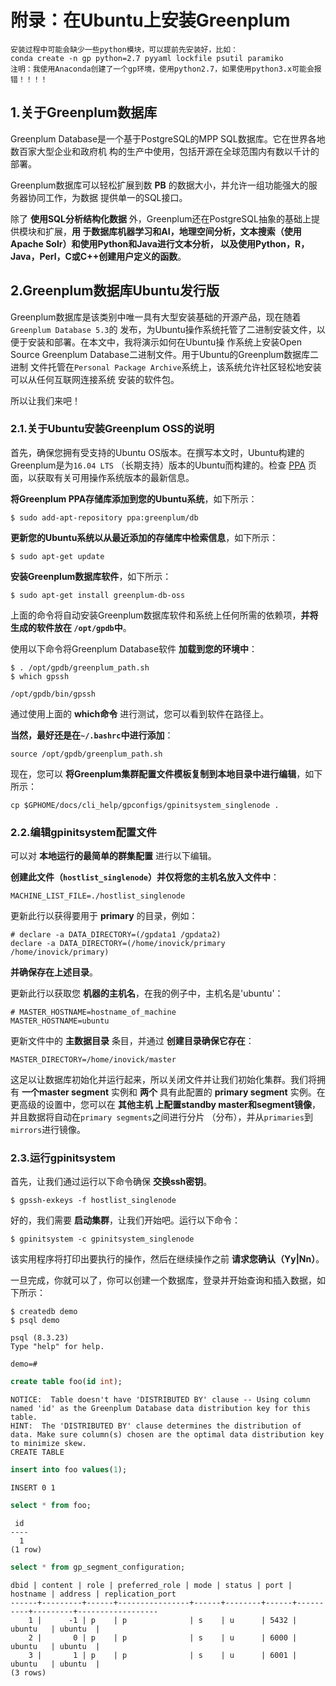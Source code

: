 附录：在Ubuntu上安装Greenplum
================================================================================
```
安装过程中可能会缺少一些python模块，可以提前先安装好，比如：
conda create -n gp python=2.7 pyyaml lockfile psutil paramiko
注明：我使用Anaconda创建了一个gp环境，使用python2.7，如果使用python3.x可能会报错！！！！
```
## 1.关于Greenplum数据库
Greenplum Database是一个基于PostgreSQL的MPP SQL数据库。它在世界各地数百家大型企业和政府机
构的生产中使用，包括开源在全球范围内有数以千计的部署。

Greenplum数据库可以轻松扩展到数 **PB** 的数据大小，并允许一组功能强大的服务器协同工作，为数据
提供单一的SQL接口。

除了 **使用SQL分析结构化数据** 外，Greenplum还在PostgreSQL抽象的基础上提供模块和扩展，**用
于数据库机器学习和AI，地理空间分析，文本搜索（使用Apache Solr）和使用Python和Java进行文本分析，
以及使用Python，R，Java，Perl，C或C++创建用户定义的函数**。

## 2.Greenplum数据库Ubuntu发行版
Greenplum数据库是该类别中唯一具有大型安装基础的开源产品，现在随着`Greenplum Database 5.3`的
发布，为Ubuntu操作系统托管了二进制安装文件，以便于安装和部署。在本文中，我将演示如何在Ubuntu操
作系统上安装Open Source Greenplum Database二进制文件。用于Ubuntu的Greenplum数据库二进制
文件托管在`Personal Package Archive`系统上，该系统允许社区轻松地安装可以从任何互联网连接系统
安装的软件包。

所以让我们来吧！

### 2.1.关于Ubuntu安装Greenplum OSS的说明
首先，确保您拥有受支持的Ubuntu OS版本。在撰写本文时，Ubuntu构建的Greenplum是为`16.04 LTS`
（长期支持）版本的Ubuntu而构建的。检查 [PPA](https://launchpad.net/~greenplum/+archive/ubuntu/db)
页面，以获取有关可用操作系统版本的最新信息。

**将Greenplum PPA存储库添加到您的Ubuntu系统**，如下所示：
```shell
$ sudo add-apt-repository ppa:greenplum/db
```
**更新您的Ubuntu系统以从最近添加的存储库中检索信息**，如下所示：
```shell
$ sudo apt-get update
```
**安装Greenplum数据库软件**，如下所示：
```shell
$ sudo apt-get install greenplum-db-oss
```
上面的命令将自动安装Greenplum数据库软件和系统上任何所需的依赖项，**并将生成的软件放在
`/opt/gpdb`中**。

使用以下命令将Greenplum Database软件 **加载到您的环境中**：
```shell
$ . /opt/gpdb/greenplum_path.sh
$ which gpssh
```
```
/opt/gpdb/bin/gpssh
```
通过使用上面的 **which命令** 进行测试，您可以看到软件在路径上。

**当然，最好还是在`~/.bashrc`中进行添加**：
```shell
source /opt/gpdb/greenplum_path.sh
```

现在，您可以 **将Greenplum集群配置文件模板复制到本地目录中进行编辑**，如下所示：
```shell
cp $GPHOME/docs/cli_help/gpconfigs/gpinitsystem_singlenode .
```

### 2.2.编辑gpinitsystem配置文件
可以对 **本地运行的最简单的群集配置** 进行以下编辑。

**创建此文件（`hostlist_singlenode`）并仅将您的主机名放入文件中**：
```shell
MACHINE_LIST_FILE=./hostlist_singlenode
```

更新此行以获得要用于 **primary** 的目录，例如：
```shell
# declare -a DATA_DIRECTORY=(/gpdata1 /gpdata2)
declare -a DATA_DIRECTORY=(/home/inovick/primary /home/inovick/primary)
```
**并确保存在上述目录**。

更新此行以获取您 **机器的主机名**，在我的例子中，主机名是'ubuntu'：
```shell
# MASTER_HOSTNAME=hostname_of_machine
MASTER_HOSTNAME=ubuntu
```

更新文件中的 **主数据目录** 条目，并通过 **创建目录确保它存在**：
```shell
MASTER_DIRECTORY=/home/inovick/master
```
这足以让数据库初始化并运行起来，所以关闭文件并让我们初始化集群。我们将拥有 **一个master segment**
实例和 **两个** 具有此配置的 **primary segment** 实例。在更高级的设置中，您可以在 **其他主机
上配置standby master和segment镜像**，并且数据将自动在`primary segments`之间进行分片
（分布），并从`primaries`到`mirrors`进行镜像。

### 2.3.运行gpinitsystem
首先，让我们通过运行以下命令确保 **交换ssh密钥**。
```shell
$ gpssh-exkeys -f hostlist_singlenode
```
好的，我们需要 **启动集群**，让我们开始吧。运行以下命令：
```shell
$ gpinitsystem -c gpinitsystem_singlenode
```
该实用程序将打印出要执行的操作，然后在继续操作之前 **请求您确认（Yy|Nn）**。

一旦完成，你就可以了，你可以创建一个数据库，登录并开始查询和插入数据，如下所示：
```shell
$ createdb demo
$ psql demo
```
```
psql (8.3.23)
Type "help" for help.

demo=#
```
```sql
create table foo(id int);
```
```
NOTICE:  Table doesn't have 'DISTRIBUTED BY' clause -- Using column named 'id' as the Greenplum Database data distribution key for this table.
HINT:  The 'DISTRIBUTED BY' clause determines the distribution of data. Make sure column(s) chosen are the optimal data distribution key to minimize skew.
CREATE TABLE
```
```sql
insert into foo values(1);
```
```
INSERT 0 1
```
```sql
select * from foo;
```
```
 id
----
  1
(1 row)
```
```sql
select * from gp_segment_configuration;
```
```
dbid | content | role | preferred_role | mode | status | port | hostname | address | replication_port
------+---------+------+----------------+------+--------+------+----------+---------+------------------
    1 |      -1 | p    | p              | s    | u      | 5432 | ubuntu   | ubuntu  |                 
    2 |       0 | p    | p              | s    | u      | 6000 | ubuntu   | ubuntu  |                 
    3 |       1 | p    | p              | s    | u      | 6001 | ubuntu   | ubuntu  |                 
(3 rows)
```
